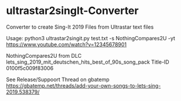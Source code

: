 # ultrastar2singIt-Converter
Converter to create Sing-It 2019 Files from Ultrastar text files


Usage:
python3 ultrastar2singit.py test.txt -s NothingCompares2U -yt https://www.youtube.com/watch?v=12345678901

NothingCompares2U from DLC lets_sing_2019_mit_deutschen_hits_best_of_90s_song_pack
Title-ID 0100f5c009f83006


See Release/Suppoort Thread on gbatemp https://gbatemp.net/threads/add-your-own-songs-to-lets-sing-2019.538379/
